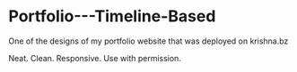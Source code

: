 # Portfolio---Timeline-Based
One of the designs of my portfolio website that was deployed on krishna.bz

Neat. Clean. Responsive. Use with permission.

